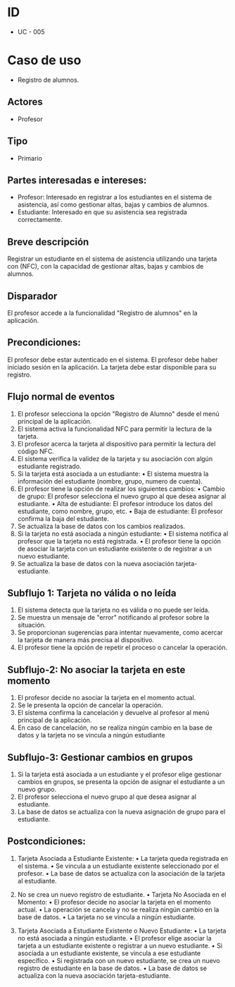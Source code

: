 # ID
- UC - 005

# Caso de uso
- Registro de alumnos.

## Actores
- Profesor

## Tipo
- Primario

## Partes interesadas e intereses:
-	Profesor: Interesado en registrar a los estudiantes en el sistema de asistencia, así como gestionar altas, bajas y cambios de alumnos.
-	Estudiante: Interesado en que su asistencia sea registrada correctamente.

## Breve descripción
Registrar un estudiante en el sistema de asistencia utilizando una tarjeta con (NFC), con la capacidad de gestionar altas, bajas y cambios de alumnos.
## Disparador
El profesor accede a la funcionalidad "Registro de alumnos" en la aplicación.
## Precondiciones:
El profesor debe estar autenticado en el sistema.
El profesor debe haber iniciado sesión en la aplicación.
La tarjeta debe estar disponible para su registro.




## Flujo normal de eventos
1.	El profesor selecciona la opción "Registro de Alumno" desde el menú principal de la aplicación.
2.	El sistema activa la funcionalidad NFC para permitir la lectura de la tarjeta.
3.	El profesor acerca la tarjeta al dispositivo para permitir la lectura del código NFC.
4.	El sistema verifica la validez de la tarjeta y su asociación con algún estudiante registrado.
5.	Si la tarjeta está asociada a un estudiante:
•	El sistema muestra la información del estudiante (nombre, grupo, numero de cuenta).
6.	El profesor tiene la opción de realizar los siguientes cambios:
•	Cambio de grupo: El profesor selecciona el nuevo grupo al que desea asignar al estudiante.
•	Alta de estudiante: El profesor introduce los datos del estudiante, como nombre, grupo, etc.
•	Baja de estudiante: El profesor confirma la baja del estudiante.
7.	Se actualiza la base de datos con los cambios realizados.
8.	Si la tarjeta no está asociada a ningún estudiante:
•	El sistema notifica al profesor que la tarjeta no está registrada.
•	El profesor tiene la opción de asociar la tarjeta con un estudiante existente o de registrar a un nuevo estudiante.
9.	Se actualiza la base de datos con la nueva asociación tarjeta-estudiante.
## Subflujo 1: Tarjeta no válida o no leída
1.	El sistema detecta que la tarjeta no es válida o no puede ser leída.
2.	Se muestra un mensaje de "error" notificando al profesor sobre la situación.
3.	Se proporcionan sugerencias para intentar nuevamente, como acercar la tarjeta de manera más precisa al dispositivo.
4.	El profesor tiene la opción de repetir el proceso o cancelar la operación.
## Subflujo-2: No asociar la tarjeta en este momento
1.	El profesor decide no asociar la tarjeta en el momento actual.
2.	Se le presenta la opción de cancelar la operación.
3.	El sistema confirma la cancelación y devuelve al profesor al menú principal de la aplicación.
4.	En caso de cancelación, no se realiza ningún cambio en la base de datos y la tarjeta no se vincula a ningún estudiante
## Subflujo-3: Gestionar cambios en grupos
1.	Si la tarjeta está asociada a un estudiante y el profesor elige gestionar cambios en grupos, se presenta la opción de asignar el estudiante a un nuevo grupo.
2.	El profesor selecciona el nuevo grupo al que desea asignar al estudiante.
3.	La base de datos se actualiza con la nueva asignación de grupo para el estudiante.
## Postcondiciones:
1.	 Tarjeta Asociada a Estudiante Existente:
•	La tarjeta queda registrada en el sistema.
•	Se vincula a un estudiante existente seleccionado por el profesor.
•	La base de datos se actualiza con la asociación de la tarjeta al estudiante.

2.	No se crea un nuevo registro de estudiante.
•	Tarjeta No Asociada en el Momento:
•	El profesor decide no asociar la tarjeta en el momento actual.
•	La operación se cancela y no se realiza ningún cambio en la base de datos.
•	La tarjeta no se vincula a ningún estudiante.

3.	Tarjeta Asociada a Estudiante Existente o Nuevo Estudiante:
•	La tarjeta no está asociada a ningún estudiante.
•	El profesor elige asociar la tarjeta a un estudiante existente o registrar a un nuevo estudiante.
•	Si asociada a un estudiante existente, se vincula a ese estudiante específico.
•	Si registrada con un nuevo estudiante, se crea un nuevo registro de estudiante en la base de datos.
•	La base de datos se actualiza con la nueva asociación tarjeta-estudiante.
